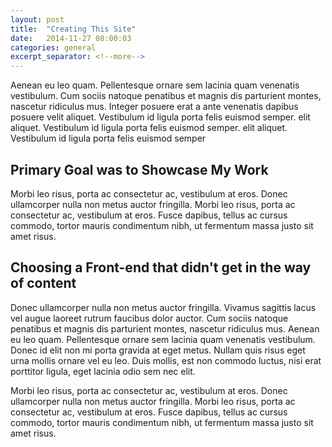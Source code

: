 ```yaml
---
layout: post
title:  "Creating This Site"
date:   2014-11-27 08:00:03
categories: general
excerpt_separator: <!--more-->
---
```


Aenean eu leo quam. Pellentesque ornare sem lacinia quam venenatis vestibulum. Cum sociis natoque penatibus et magnis dis parturient montes, nascetur ridiculus mus. Integer posuere erat a ante venenatis dapibus posuere velit aliquet. <!--more--> Vestibulum id ligula porta felis euismod semper. elit aliquet. Vestibulum id ligula porta felis euismod semper. elit aliquet. Vestibulum id ligula porta felis euismod semper

## Primary Goal was to Showcase My Work
Morbi leo risus, porta ac consectetur ac, vestibulum at eros. Donec ullamcorper nulla non metus auctor fringilla. Morbi leo risus, porta ac consectetur ac, vestibulum at eros. Fusce dapibus, tellus ac cursus commodo, tortor mauris condimentum nibh, ut fermentum massa justo sit amet risus.


## Choosing a Front-end that didn't get in the way of content
Donec ullamcorper nulla non metus auctor fringilla. Vivamus sagittis lacus vel augue laoreet rutrum faucibus dolor auctor. Cum sociis natoque penatibus et magnis dis parturient montes, nascetur ridiculus mus. Aenean eu leo quam. Pellentesque ornare sem lacinia quam venenatis vestibulum. Donec id elit non mi porta gravida at eget metus. Nullam quis risus eget urna mollis ornare vel eu leo. Duis mollis, est non commodo luctus, nisi erat porttitor ligula, eget lacinia odio sem nec elit.

Morbi leo risus, porta ac consectetur ac, vestibulum at eros. Donec ullamcorper nulla non metus auctor fringilla. Morbi leo risus, porta ac consectetur ac, vestibulum at eros. Fusce dapibus, tellus ac cursus commodo, tortor mauris condimentum nibh, ut fermentum massa justo sit amet risus.